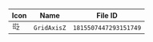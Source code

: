 | Icon | Name | File ID |
| ---  | ---  | ---     |
| ![](GridAxisZ.png) | `GridAxisZ` | `1815507447293151749` |
